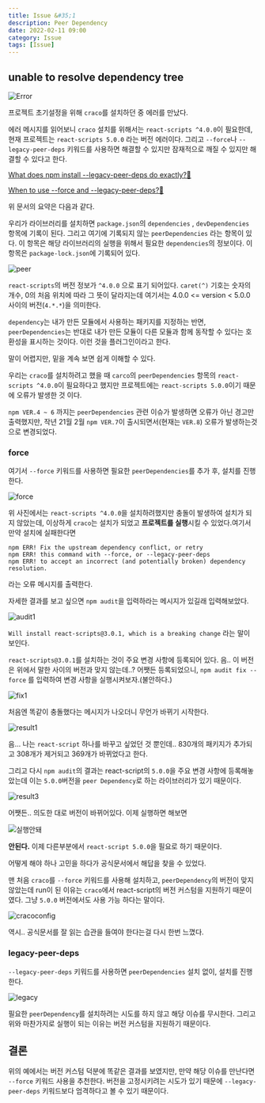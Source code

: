 ```yaml
---
title: Issue &#35;1
description: Peer Dependency
date: 2022-02-11 09:00
category: Issue
tags: [Issue]
---
```


## unable to resolve dependency tree

![Error](https://user-images.githubusercontent.com/84373490/153573779-801d3bb0-4fe0-4e9c-b04b-86b86ed67254.jpg)

프로젝트 초기설정을 위해 `craco`를 설치하던 중 에러를 만났다.

에러 메시지를 읽어보니 `craco` 설치를 위해서는 `react-scripts ^4.0.0`이 필요한데, 현재 프로젝트는 `react-scripts 5.0.0` 라는 버전 에러이다. 그리고 `--force`나 `--legacy-peer-deps` 키워드를 사용하면 해결할 수 있지만 잠재적으로 깨질 수 있지만 해결할 수 있다고 한다.

[What does npm install --legacy-peer-deps do exactly?🚀](https://stackoverflow.com/questions/66239691/what-does-npm-install-legacy-peer-deps-do-exactly-when-is-it-recommended-wh)

[When to use --force and --legacy-peer-deps?🚀](https://stackoverflow.com/questions/66020820/npm-when-to-use-force-and-legacy-peer-deps)

위 문서의 요약은 다음과 같다.

우리가 라이브러리를 설치하면 `package.json`의 `dependencies` , `devDependencies` 항목에 기록이 된다. 그리고 여기에 기록되지 않는 `peerDependencies` 라는 항목이 있다. 이 항목은 해당 라이브러리의 실행을 위해서 필요한 `dependencies`의 정보이다. 이 항목은 `package-lock.json`에 기록되어 있다.

![peer](https://user-images.githubusercontent.com/84373490/153626757-acc2be23-6b51-4bc5-b2fa-ee9b71709303.jpg)

`react-scripts`의 버전 정보가 `^4.0.0` 으로 표기 되어있다. `caret(^)` 기호는 숫자의 개수, 0의 처음 위치에 따라 그 뜻이 달라지는데 여기서는 4.0.0 <= version < 5.0.0 사이의 버전(`4.*.*`)을 의미한다.  

`dependency`는 내가 만든 모듈에서 사용하는 패키지를 지정하는 반면, `peerDependencies`는 반대로 내가 만든 모듈이 다른 모듈과 함께 동작할 수 있다는 호환성을 표시하는 것이다. 이런 것을 플러그인이라고 한다.

말이 어렵지만, 밑을 계속 보면 쉽게 이해할 수 있다.

우리는 `craco`를 설치하려고 했을 때 `carco`의 `peerDependencies` 항목의 `react-scripts ^4.0.0`이 필요하다고 했지만 프로젝트에는 `react-scripts 5.0.0`이기 때문에 오류가 발생한 것 이다.

`npm VER.4 ~ 6` 까지는 `peerDependencies` 관련 이슈가 발생하면 오류가 아닌 경고만 출력했지만, 작년 21월 2월 `npm VER.7`이 출시되면서(현재는 `VER.8`) 오류가 발생하는것으로 변경되었다. 

### force

여기서 `--force` 키워드를 사용하면 필요한 `peerDependencies`를 추가 후, 설치를 진행한다.

![force](https://user-images.githubusercontent.com/84373490/153630787-d53ebd82-7829-4038-babf-bee1b9c3766e.jpg)

위 사진에서는 `react-scripts ^4.0.0`을 설치하려했지만 충돌이 발생하여 설치가 되지 않았는데, 이상하게 `craco`는 설치가 되었고 **프로젝트를 실행**시킬 수 있었다.여기서 만약 설치에 실패한다면 
```
npm ERR! Fix the upstream dependency conflict, or retry
npm ERR! this command with --force, or --legacy-peer-deps
npm ERR! to accept an incorrect (and potentially broken) dependency resolution.
```
라는 오류 메시지를 출력한다.

자세한 결과를 보고 싶으면 `npm audit`을 입력하라는 메시지가 있길래 입력해보았다.

![audit1](https://user-images.githubusercontent.com/84373490/153698744-7354d2c4-b6eb-415a-a8ec-c715c4d41cfd.jpg)

`Will install react-scripts@3.0.1, which is a breaking change` 라는 말이 보인다.

`react-scripts@3.0.1`를 설치하는 것이 주요 변경 사항에 등록되어 있다. 음.. 이 버전은 위에서 말한 사이의 버전과 맞지 않는데..? 어쨋든 등록되었으니, `npm audit fix --force` 를 입력하여 변경 사항을 실행시켜보자.(불안하다.) 

![fix1](https://user-images.githubusercontent.com/84373490/153698869-a34621ff-b125-486d-9b00-c3c9977f491b.jpg)

처음엔 똑같이 충돌했다는 메시지가 나오더니 무언가 바뀌기 시작한다.

![result1](https://user-images.githubusercontent.com/84373490/153698885-ddb3aea8-d499-4e64-b2dd-63471d582722.jpg)

음... 나는 `react-script` 하나를 바꾸고 싶었던 것 뿐인데.. 830개의 패키지가 추가되고 308개가 제거되고 369개가 바뀌었다고 한다. 

그리고 다시 `npm audit`의 결과는 react-script의 `5.0.0`을 주요 변경 사항에 등록해놓았는데 이는 `5.0.0`버전을 `peer Dependency`로 하는 라이브러리가 있기 때문이다.

![result3](https://user-images.githubusercontent.com/84373490/153700848-2280accf-6f1c-457c-b084-926349e0ea38.jpg)

어쨋든.. 의도한 대로 버전이 바뀌어있다. 이제 실행하면 해보면

![실행안돼](https://user-images.githubusercontent.com/84373490/153699591-8c8863d2-de91-44cc-a793-34129239edb9.jpg)

**안된다.** 이제 다른부분에서 `react-script 5.0.0`을 필요로 하기 때문이다. 

어떻게 해야 하나 고민을 하다가 공식문서에서 해답을 찾을 수 있었다.

맨 처음 `craco`를 `--force` 키워드를 사용해 설치하고, `peerDependency`의 버전이 맞지 않았는데 run이 된 이유는 `craco`에서 react-script의 버전 커스텀을 지원하기 때문이였다. 그냥 `5.0.0` 버전에서도 사용 가능 하다는 말이다.

![cracoconfig](https://user-images.githubusercontent.com/84373490/153699678-5d4a61b7-e869-462e-aeba-85b80ad500e6.jpg)

역시.. 공식문서를 잘 읽는 습관을 들여야 한다는걸 다시 한번 느꼈다.

### legacy-peer-deps

`--legacy-peer-deps` 키워드를 사용하면 `peerDependencies` 설치 없이, 설치를 진행한다.

![legacy](https://user-images.githubusercontent.com/84373490/153620989-6b802011-9255-4e0a-85bb-33b29e6a1d32.jpg)

필요한 `peerDependency`를 설치하려는 시도를 하지 않고 해당 이슈를 무시한다. 그리고 위와 마찬가지로 실행이 되는 이유는 버전 커스텀을 지원하기 때문이다.

## 결론

위의 예에서는 버전 커스텀 덕분에 똑같은 결과를 보였지만, 만약 해당 이슈를 만난다면 `--force` 키워드 사용을 추천한다. 버전을 고정시키려는 시도가 있기 때문에 `--legacy-peer-deps` 키워드보다 엄격하다고 볼 수 있기 때문이다.